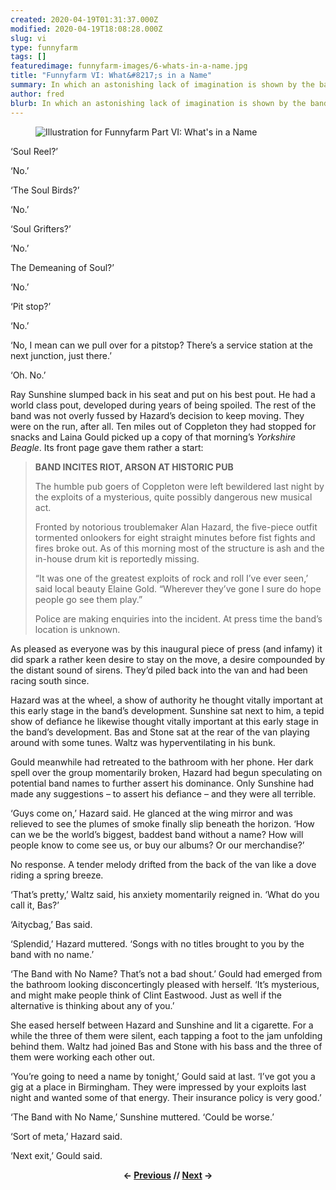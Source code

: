 ```yaml
---
created: 2020-04-19T01:31:37.000Z
modified: 2020-04-19T18:08:28.000Z
slug: vi
type: funnyfarm
tags: []
featuredimage: funnyfarm-images/6-whats-in-a-name.jpg
title: "Funnyfarm VI: What&#8217;s in a Name"
summary: In which an astonishing lack of imagination is shown by the band, the manager, and the author
author: fred
blurb: In which an astonishing lack of imagination is shown by the band, the manager, and the author.
---
```


<figure class="wide">
  <img src="funnyfarm-images/6-whats-in-a-name.jpg" alt="Illustration for Funnyfarm Part VI: What's in a Name" />
  <figcaption></figcaption>
</figure>

‘Soul Reel?’

‘No.’

‘The Soul Birds?’

‘No.’

‘Soul Grifters?’

‘No.’

The Demeaning of Soul?’

‘No.’

‘Pit stop?’

‘No.’

‘No, I mean can we pull over for a pitstop? There’s a service station at the next junction, just there.’

‘Oh. No.’

Ray Sunshine slumped back in his seat and put on his best pout. He had a world class pout, developed during years of being spoiled. The rest of the band was not overly fussed by Hazard’s decision to keep moving. They were on the run, after all. Ten miles out of Coppleton they had stopped for snacks and Laina Gould picked up a copy of that morning’s *Yorkshire Beagle*. Its front page gave them rather a start:

> **BAND INCITES RIOT, ARSON AT HISTORIC PUB**
>
> The humble pub goers of Coppleton were left bewildered last night by the exploits of a mysterious, quite possibly dangerous new musical act.
>
> Fronted by notorious troublemaker Alan Hazard, the five-piece outfit tormented onlookers for eight straight minutes before fist fights and fires broke out. As of this morning most of the structure is ash and the in-house drum kit is reportedly missing.
>
> “It was one of the greatest exploits of rock and roll I’ve ever seen,’ said local beauty Elaine Gold. “Wherever they’ve gone I sure do hope people go see them play.”
>
> Police are making enquiries into the incident. At press time the band’s location is unknown.

As pleased as everyone was by this inaugural piece of press (and infamy) it did spark a rather keen desire to stay on the move, a desire compounded by the distant sound of sirens. They’d piled back into the van and had been racing south since.

Hazard was at the wheel, a show of authority he thought vitally important at this early stage in the band’s development. Sunshine sat next to him, a tepid show of defiance he likewise thought vitally important at this early stage in the band’s development. Bas and Stone sat at the rear of the van playing around with some tunes. Waltz was hyperventilating in his bunk.

Gould meanwhile had retreated to the bathroom with her phone. Her dark spell over the group momentarily broken, Hazard had begun speculating on potential band names to further assert his dominance. Only Sunshine had made any suggestions – to assert his defiance – and they were all terrible.

‘Guys come on,’ Hazard said. He glanced at the wing mirror and was relieved to see the plumes of smoke finally slip beneath the horizon. ‘How can we be the world’s biggest, baddest band without a name? How will people know to come see us, or buy our albums? Or our merchandise?’

No response. A tender melody drifted from the back of the van like a dove riding a spring breeze.

‘That’s pretty,’ Waltz said, his anxiety momentarily reigned in. ‘What do you call it, Bas?’

‘Aitycbag,’ Bas said.

‘Splendid,’ Hazard muttered. ‘Songs with no titles brought to you by the band with no name.’

‘The Band with No Name? That’s not a bad shout.’ Gould had emerged from the bathroom looking disconcertingly pleased with herself. ‘It’s mysterious, and might make people think of Clint Eastwood. Just as well if the alternative is thinking about any of you.’

She eased herself between Hazard and Sunshine and lit a cigarette. For a while the three of them were silent, each tapping a foot to the jam unfolding behind them. Waltz had joined Bas and Stone with his bass and the three of them were working each other out.

‘You’re going to need a name by tonight,’ Gould said at last. ‘I’ve got you a gig at a place in Birmingham. They were impressed by your exploits last night and wanted some of that energy. Their insurance policy is very good.’

‘The Band with No Name,’ Sunshine muttered. ‘Could be worse.’

‘Sort of meta,’ Hazard said.

‘Next exit,’ Gould said.

<center><p><strong>← <a href="funnyfarm/v/">Previous</a> // <a href="funnyfarm/vii/">Next</a> →</strong></p></center>
